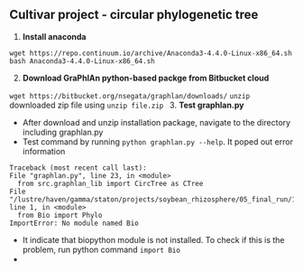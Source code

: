 ## Cultivar project - circular phylogenetic tree

1. **Install anaconda**

```
wget https://repo.continuum.io/archive/Anaconda3-4.4.0-Linux-x86_64.sh
bash Anaconda3-4.4.0-Linux-x86_64.sh
``` 
2. **Download GraPhlAn python-based packge from Bitbucket cloud**

``wget https://bitbucket.org/nsegata/graphlan/downloads/``
``unzip`` downloaded zip file using ``unzip file.zip
``
3. **Test graphlan.py**
  * After download and unzip installation package, navigate to the directory including graphlan.py
  * Test command by running ``python graphlan.py --help``. It poped out error information
  ```
  Traceback (most recent call last):
  File "graphlan.py", line 23, in <module>
    from src.graphlan_lib import CircTree as CTree
  File "/lustre/haven/gamma/staton/projects/soybean_rhizosphere/05_final_run/16S_cultivar_proj/circular_tree/cultivar_circular_tree_2nd/src/graphlan_lib.py", line 1, in <module>
    from Bio import Phylo
ImportError: No module named Bio
  ```
  * It indicate that biopython module is not installed. To check if this is the problem, run python command ``import Bio``
  * 
